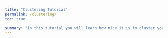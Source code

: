 ```yaml
---
title: "Clustering Tutorial"
permalink: /clustering/
toc: true

summary: "In this tutorial you will learn how nice it is to cluster your trajectories"
---
```


